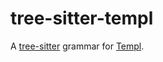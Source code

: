 tree-sitter-templ
=================

A [tree-sitter](https://github.com/tree-sitter/tree-sitter) grammar for [Templ](https://templ.guide).
